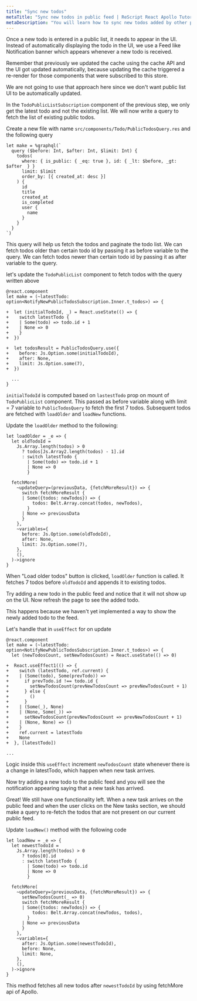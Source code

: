 ```yaml
---
title: "Sync new todos"
metaTitle: "Sync new todos in public feed | ReScript React Apollo Tutorial"
metaDescription: "You will learn how to sync new todos added by other people in the public feed by fetching older and newer data using GraphQL Queries"
---
```


Once a new todo is entered in a public list, it needs to appear in the UI. Instead of automatically displaying the todo in the UI, we use a Feed like Notification banner which appears whenever a new todo is received.

Remember that previously we updated the cache using the cache API and the UI got updated automatically, because updating the cache triggered a re-render for those components that were subscribed to this store.

We are not going to use that approach here since we don't want public list UI to be automatically updated.

In the `TodoPublicListSubscription` component of the previous step, we only get the latest todo and not the existing list. We will now write a query to fetch the list of existing public todos.

Create a new file with name `src/components/Todo/PublicTodosQuery.res` and the following query

<GithubLink link="https://github.com/hasura/learn-graphql/blob/master/tutorials/frontend/react-apollo-hooks/app-final/src/components/Todo/PublicTodosQuery.res" text="src/components/Todo/PublicTodosQuery.res" />

```reason
let make = %graphql(`
  query ($before: Int, $after: Int, $limit: Int) {
    todos(
      where: { is_public: { _eq: true }, id: { _lt: $before, _gt: $after  } }
      limit: $limit
      order_by: [{ created_at: desc }]
    ) {
      id
      title
      created_at
      is_completed
      user {
        name
      }
    }
  }
`)
```

This query will help us fetch the todos and paginate the todo list. We can fetch todos older than certain todo id by passing it as before variable to the query. We can fetch todos newer than certain todo id by passing it as after variable to the query.

let's update the `TodoPublicList` component to fetch todos with the query written above

```reason
@react.component
let make = (~latestTodo: option<NotifyNewPublicTodosSubscription.Inner.t_todos>) => {

+  let (initialTodoId, _) = React.useState(() => {
+    switch latestTodo {
+    | Some(todo) => todo.id + 1
+    | None => 0
+    }
+  })

+  let todosResult = PublicTodosQuery.use({
+    before: Js.Option.some(initialTodoId),
+    after: None,
+    limit: Js.Option.some(7),
+  })

  ...
}
```

`initialTodoId` is computed based on `lastestTodo` prop on mount of `TodoPublicList` component. This passed as before variable along with limit = 7 variable to `PublicTodosQuery` to fetch the first 7 todos. Subsequent todos are fetched with `loadOlder` and `loadNew` functions.

Update the `loadOlder` method to the following:

```
let loadOlder = _e => {
  let oldTodoId =
    Js.Array.length(todos) > 0
      ? todos[Js.Array2.length(todos) - 1].id
      : switch latestTodo {
        | Some(todo) => todo.id + 1
        | None => 0
        }

  fetchMore(
    ~updateQuery=(previousData, {fetchMoreResult}) => {
      switch fetchMoreResult {
      | Some({todos: newTodos}) => {
          todos: Belt.Array.concat(todos, newTodos),
        }
      | None => previousData
      }
    },
    ~variables={
      before: Js.Option.some(oldTodoId),
      after: None,
      limit: Js.Option.some(7),
    },
    (),
  )->ignore
}
```

When "Load older todos" button is clicked, `loadOlder` function is called. It fetches 7 todos before `oldTodoId` and appends it to existing todos.

Try adding a new todo in the public feed and notice that it will not show up on the UI. Now refresh the page to see the added todo.

This happens because we haven't yet implemented a way to show the newly added todo to the feed.

Let's handle that in `useEffect` for on update

```
@react.component
let make = (~latestTodo: option<NotifyNewPublicTodosSubscription.Inner.t_todos>) => {
  let (newTodosCount, setNewTodosCount) = React.useState(() => 0)

+  React.useEffect1(() => {
+    switch (latestTodo, ref.current) {
+    | (Some(todo), Some(prevTodo)) =>
+      if prevTodo.id !== todo.id {
+        setNewTodosCount(prevNewTodosCount => prevNewTodosCount + 1)
+      } else {
+        ()
+      }
+    | (Some(_), None)
+    | (None, Some(_)) =>
+      setNewTodosCount(prevNewTodosCount => prevNewTodosCount + 1)
+    | (None, None) => ()
+    }
+    ref.current = latestTodo
+    None
+  }, [latestTodo])

...

```

Logic inside this `useEffect` increment `newTodosCount` state whenever there is a change in latestTodo, which happen when new task arrives.

Now try adding a new todo to the public feed and you will see the notification appearing saying that a new task has arrived.

Great! We still have one functionality left. When a new task arrives on the public feed and when the user clicks on the New tasks section, we should make a query to re-fetch the todos that are not present on our current public feed.

Update `loadNew()` method with the following code

```reason
let loadNew = _e => {
  let newestTodoId =
    Js.Array.length(todos) > 0
      ? todos[0].id
      : switch latestTodo {
        | Some(todo) => todo.id
        | None => 0
        }

  fetchMore(
    ~updateQuery=(previousData, {fetchMoreResult}) => {
      setNewTodosCount(_ => 0)
      switch fetchMoreResult {
      | Some({todos: newTodos}) => {
          todos: Belt.Array.concat(newTodos, todos),
        }
      | None => previousData
      }
    },
    ~variables={
      after: Js.Option.some(newestTodoId),
      before: None,
      limit: None,
    },
    (),
  )->ignore
}
```

This method fetches all new todos after `newestTodoId` by using fetchMore api of Apollo.
